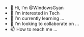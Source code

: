 - 👋 Hi, I’m @WindowsGyan
- 👀 I’m interested in Tech
- 🌱 I’m currently learning ...
- 💞️ I’m looking to collaborate on ...
- 📫 How to reach me ...

<!---
WindowsGyan/WindowsGyan is a ✨ special ✨ repository because its `README.md` (this file) appears on your GitHub profile.
You can click the Preview link to take a look at your changes.
--->
